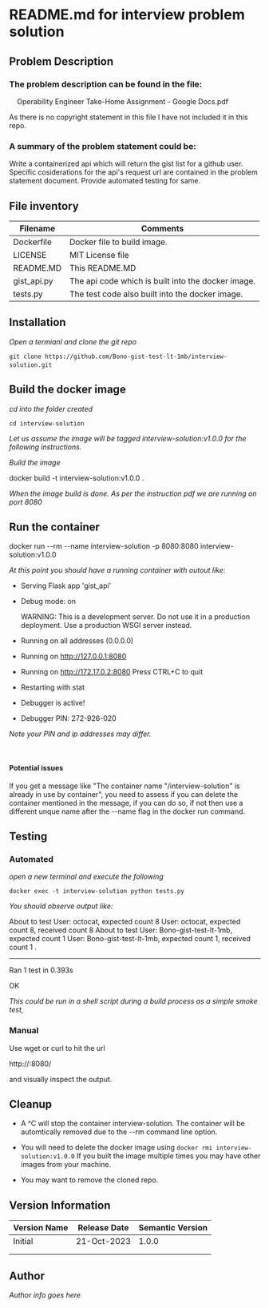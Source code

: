 # README.md for interview problem solution

## Problem Description

### The problem description can be found in the file:

    Operability Engineer Take-Home Assignment - Google Docs.pdf 

As there is no copyright statement in this file I have not included it in this repo.

### A summary of the problem statement could be:

Write a containerized api which will return the gist list for a github user. Specific cosiderations for the api's request url are contained in the problem statement document. Provide automated testing for same.



## File inventory

| Filename    | Comments                                           |
| ----------- | -------------------------------------------------- |
| Dockerfile  | Docker file to build image.                        |
| LICENSE     | MIT License file                                   |
| README.MD   | This README.MD                                     |
| gist_api.py | The api code which is built into the docker image. |
| tests.py    | The test code also built into the docker image.    |

## Installation

*Open a termianl and clone the git repo*

`git clone https://github.com/Bono-gist-test-lt-1mb/interview-solution.git`     



## Build the docker image

*cd into the folder created*

`cd interview-solution`

*Let us assume the image will be tagged interview-solution:v1.0.0 for the following instructions.*

*Build the image*

docker build -t interview-solution:v1.0.0 .

*When the image build is done. As per the instruction pdf we are running on port 8080*

## Run the container

docker run --rm --name interview-solution -p 8080:8080 interview-solution:v1.0.0

*At this point you should have a running container with outout like:*

* Serving Flask app 'gist_api'
* Debug mode: on
  
  WARNING: This is a development server. Do not use it in a production deployment. Use a production WSGI server instead.
* Running on all addresses (0.0.0.0)
* Running on http://127.0.0.1:8080
* Running on http://172.17.0.2:8080
  Press CTRL+C to quit
* Restarting with stat
* Debugger is active!
* Debugger PIN: 272-926-020

*Note your PIN and ip addresses may differ.*

 

#### Potential issues

If you get a message like "The container name "/interview-solution" is already in use by container", you need to assess if you can delete the container mentioned in the message, if you can do so, if not then use a different unque name after the --name flag in the docker run command.



## Testing

### Automated

*open a new terminal and execute the following*

`docker exec -t interview-solution python tests.py`

*You should observe output like:*

About to test User: octocat, expected count 8
User: octocat, expected count 8, received count 8
About to test User: Bono-gist-test-lt-1mb, expected count 1
User: Bono-gist-test-lt-1mb, expected count 1, received count 1
.

----------------------------------------------------------------------

Ran 1 test in 0.393s

OK

*This could be run in a shell script during a build process as a simple smoke test,*



### Manual

Use wget or curl to hit the url 

http://<your machine ip>:8080/<github user name> 

and visually inspect the output.



## Cleanup

- A ^C will stop the container interview-solution.
  The container will be automtically removed due to the --rm command line option.

- You will need to delete the docker image using
  `docker rmi interview-solution:v1.0.0`
  If you built the image multiple times you may have other images from your machine.

- You may want to remove the cloned repo.



## Version Information

| Version Name | Release Date | Semantic Version |
| ------------ | ------------ | ---------------- |
| Initial      | 21-Oct-2023  | 1.0.0            |
|              |              |                  |
|              |              |                  |



## Author

*Author info goes here*
















